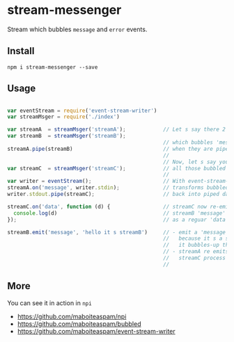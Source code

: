 # stream-messenger

Stream which bubbles `message` and `error` events.

## Install

	npm i stream-messenger --save

## Usage

```js

var eventStream = require('event-stream-writer')
var streamMsger = require('./index')

var streamA  = streamMsger('streamA');            // Let s say there 2 stream-messenger,
var streamB  = streamMsger('streamB');
                                                  // which bubbles 'message' events,
streamA.pipe(streamB)                             // when they are piped together.
                                                  //
                                                  // Now, let s say you want to process,
var streamC  = streamMsger('streamC');            // all those bubbled events into a new stream.
                                                  //
var writer = eventStream();                       // With event-stream-writer
streamA.on('message', writer.stdin);              // transforms bubbled 'message' events
writer.stdout.pipe(streamC);                      // back into piped data

streamC.on('data', function (d) {                 // streamC now re-emits
  console.log(d)                                  // streamB 'message' events
});                                               // as a reguar 'data' event.

streamB.emit('message', 'hello it s streamB')     // - emit a 'message' event from streamB,
                                                  //   because it s a stream-messenger,
                                                  //   it bubbles-up the event to streamA.
                                                  // - streamA re emits into streamC,
                                                  //   streamC process streamA's events.
                                                  //
```

## More

You can see it in action in `npi`

- https://github.com/maboiteaspam/npi
- https://github.com/maboiteaspam/bubbled
- https://github.com/maboiteaspam/event-stream-writer
